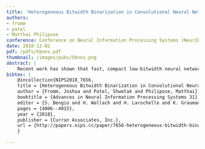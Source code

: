 ```yaml
---
title: 'Heterogeneous Bitwidth Binarization in Convolutional Neural Networks'
authors:
- fromm
- patel
- Matthai Philipose
conference: Conference on Neural Information Processing Systems (NeurIPS 2018)
date: 2018-12-02
pdf: /pdfs/hbnns.pdf
thumbnail: /images/pubs/hbnns.png
abstract: |
    Recent work has shown that fast, compact low-bitwidth neural networks can be surprisingly accurate. These networks use homogeneous binarization: all parameters in each layer or (more commonly) the whole model have the same low bitwidth (e.g., 2 bits). However, modern hardware allows efficient designs where each arithmetic instruction can have a custom bitwidth, motivating heterogeneous binarization, where every parameter in the network may have a different bitwidth. In this paper, we show that it is feasible and useful to select bitwidths at the parameter granularity during training. For instance a heterogeneously quantized version of modern networks such as AlexNet and MobileNet, with the right mix of 1-, 2- and 3-bit parameters that average to just 1.4 bits can equal the accuracy of homogeneous 2-bit versions of these networks. Further, we provide analyses to show that the heterogeneously binarized systems yield FPGA- and ASIC-based implementations that are correspondingly more efficient in both circuit area and energy efficiency than their homogeneous counterparts.
bibtex: |
    @incollection{NIPS2018_7656,
    title = {Heterogeneous Bitwidth Binarization in Convolutional Neural Networks},
    author = {Fromm, Joshua and Patel, Shwetak and Philipose, Matthai},
    booktitle = {Advances in Neural Information Processing Systems 31},
    editor = {S. Bengio and H. Wallach and H. Larochelle and K. Grauman and N. Cesa-Bianchi and R. Garnett},
    pages = {4006--4015},
    year = {2018},
    publisher = {Curran Associates, Inc.},
    url = {http://papers.nips.cc/paper/7656-heterogeneous-bitwidth-binarization-in-convolutional-neural-networks.pdf}
    }

---
```

